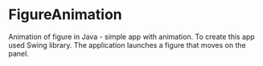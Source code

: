 # FigureAnimation
Animation of figure in Java - simple app with animation.
To create this app used Swing library.
The application launches a figure that moves on the panel.
